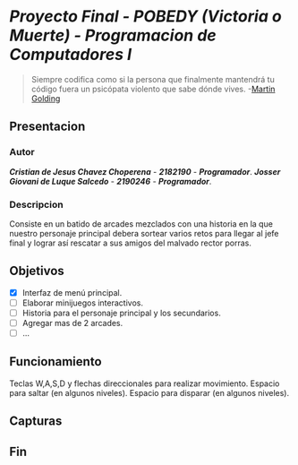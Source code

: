 # ***Proyecto Final - POBEDY (Victoria o Muerte) - Programacion de Computadores I***
> Siempre codifica como si la persona que finalmente mantendrá tu código fuera un psicópata violento que sabe dónde vives.
	 -[Martin Golding](https://scholars.duke.edu/person/golding)

## **Presentacion**

### **Autor**
***Cristian de Jesus Chavez Choperena*** - ***2182190*** - ***Programador***.
***Josser Giovani de Luque Salcedo*** - ***2190246*** - ***Programador***.

### **Descripcion** 
Consiste en un batido de arcades mezclados con una historia en la que nuestro personaje principal debera sortear varios retos para llegar al jefe final y lograr así rescatar
a sus amigos del malvado rector porras.

## **Objetivos**
- [x] Interfaz de menú principal.
- [ ] Elaborar minijuegos interactivos.
- [ ] Historia para el personaje principal y los secundarios.
- [ ] Agregar mas de 2 arcades.
- [ ] ...

## **Funcionamiento**

Teclas W,A,S,D y flechas direccionales para realizar movimiento.
Espacio para saltar (en algunos niveles).
Espacio para disparar (en algunos niveles).



## **Capturas**


## **Fin**
